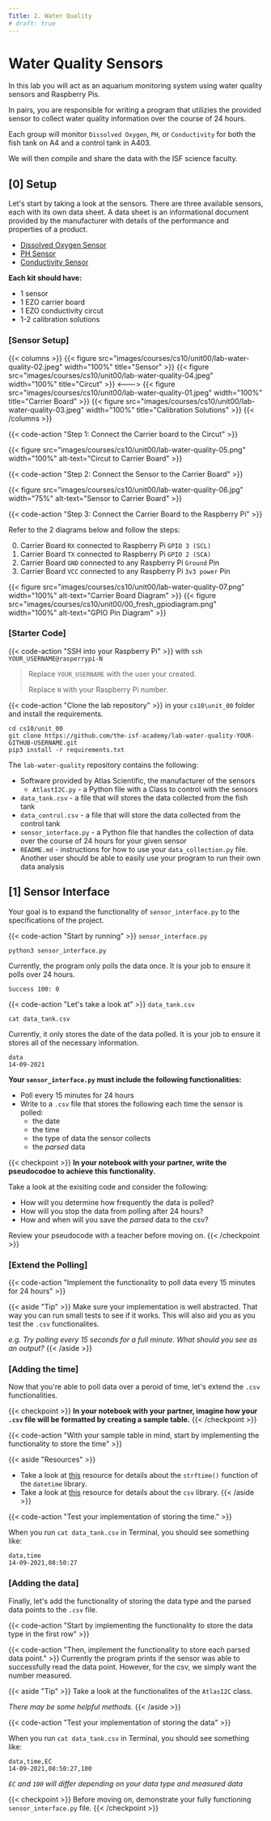 ```yaml
---
Title: 2. Water Quality
# draft: true
---
```


# Water Quality Sensors

In this lab you will act as an aquarium monitoring system using water quality sensors and Raspberry Pis.

In pairs, you are responsible for writing a program that utilizies the provided sensor to collect water quality information over the course of 24 hours.

Each group will monitor `Dissolved Oxygen`, `PH`, or `Conductivity` for both the fish tank on A4 and a control tank in A403.

We will then compile and share the data with the ISF science faculty.


## [0] Setup

Let's start by taking a look at the sensors. There are three available sensors, each with its own data sheet. A data sheet is an informational document provided by the manufacturer with details of the performance and properties of a product.

- [Dissolved Oxygen Sensor](https://files.atlas-scientific.com/DO_EZO_Datasheet.pdf)
- [PH Sensor](https://files.atlas-scientific.com/pH_EZO_Datasheet.pdf)
- [Conductivity Sensor](https://files.atlas-scientific.com/EC_EZO_Datasheet.pdf)


**Each kit should have:**
- 1  sensor
- 1 EZO carrier board
- 1 EZO conductivity circut
- 1-2 calibration solutions

### [Sensor Setup]

{{< columns >}}
{{< figure src="images/courses/cs10/unit00/lab-water-quality-02.jpeg" width="100%" title="Sensor" >}}
{{< figure src="images/courses/cs10/unit00/lab-water-quality-04.jpeg" width="100%" title="Circut" >}}
<--->
{{< figure src="images/courses/cs10/unit00/lab-water-quality-01.jpeg" width="100%" title="Carrier Board" >}}
{{< figure src="images/courses/cs10/unit00/lab-water-quality-03.jpeg" width="100%" title="Calibration Solutions" >}}
{{< /columns >}}


{{< code-action "Step 1: Connect the Carrier board to the Circut" >}}

{{< figure src="images/courses/cs10/unit00/lab-water-quality-05.png" width="100%" alt-text="Circut to Carrier Board" >}}

{{< code-action "Step 2: Connect the Sensor to the Carrier Board" >}}


{{< figure src="images/courses/cs10/unit00/lab-water-quality-06.jpg" width="75%" alt-text="Sensor to Carrier Board" >}}

{{< code-action "Step 3: Connect the Carrier Board to the Raspberry Pi" >}}

Refer to the 2 diagrams below and follow the steps:

0. Carrier Board `RX` connected to Raspberry Pi `GPIO 3 (SCL)`
0. Carrier Board `TX` connected to Raspberry Pi `GPIO 2 (SCA)`
0. Carrier Board `GND` connected to any Raspberry Pi `Ground` Pin
0. Carrier Board `VCC` connected to any Raspberry Pi `3v3 power` Pin


{{< figure src="images/courses/cs10/unit00/lab-water-quality-07.png" width="100%" alt-text="Carrier Board Diagram" >}}
{{< figure src="images/courses/cs10/unit00/00_fresh_gpiodiagram.png" width="100%" alt-text="GPIO Pin Diagram" >}}

### [Starter Code]

{{< code-action "SSH into your Raspberry Pi" >}} with `ssh YOUR_USERNAME@rasperrypi-N`

> Replace `YOUR_USERNAME` with the user your created.
>   
> Replace `N` with your Raspberry Pi number.

{{< code-action "Clone the lab repository" >}} in your `cs10\unit_00` folder and install the requirements.

```shell
cd cs10/unit_00
git clone https://github.com/the-isf-academy/lab-water-quality-YOUR-GITHUB-USERNAME.git
pip3 install -r requirements.txt
```

The `lab-water-quality` repository contains the following:
- Software provided by Atlas Scientific, the manufacturer of the sensors
    - `AtlastI2C.py` - a Python file with a Class to control with the sensors
- `data_tank.csv` - a file that will stores the data collected from the fish tank
- `data_control.csv` - a file that will store the data collected from the control tank
- `sensor_interface.py` - a Python file that handles the collection of data over the course of 24 hours for your given sensor
- `README.md` - instructions for how to use your `data_collection.py` file. Another user should be able to easily use your program to run their own data analysis

## [1] Sensor Interface

Your goal is to expand the functionality of `sensor_interface.py` to the specifications of the project.

{{< code-action "Start by running" >}} `sensor_interface.py`

```shell
python3 sensor_interface.py
```

Currently, the program only polls the data once. It is your job to ensure it polls over 24 hours.
```shell
Success 100: 0
```

{{< code-action "Let's take a look at" >}} `data_tank.csv`
```shell
cat data_tank.csv
```

Currently, it only stores the date of the data polled. It is your job to ensure it stores all of the necessary information.
```shell
data
14-09-2021
```

**Your `sensor_interface.py` must include the following functionalities:**
- Poll every 15 minutes for 24 hours
- Write to a `.csv` file that stores the following each time the sensor is polled:
    - the date
    - the time
    - the type of data the sensor collects
    - the *parsed* data



{{< checkpoint >}}
**In your notebook with your partner, write the pseudocodoe to achieve this functionality.**

Take a look at the exisiting code and consider the following:
- How will you determine how frequently the data is polled?
- How will you stop the data from polling after 24 hours?
- How and when will you save the *parsed* data to the csv?

Review your pseudocode with a teacher before moving on.
{{< /checkpoint >}}


### [Extend the Polling]

{{< code-action "Implement the functionality to poll data every 15 minutes for 24 hours" >}}

{{< aside "Tip" >}}
Make sure your implementation is well abstracted. That way you can run small tests to see if it works. This will also aid you as you test the `.csv` functionalites.

*e.g. Try polling every 15 seconds for a full minute. What should you see as an output?*
{{< /aside >}}

### [Adding the time]

Now that you're able to poll data over a peroid of time, let's extend the `.csv` functionalities.

{{< checkpoint >}}
**In your notebook with your partner, imagine how your `.csv` file will be formatted by creating a sample table.**
{{< /checkpoint >}}

{{< code-action "With your sample table in mind, start by implementing the functionality to store the time" >}}


{{< aside "Resources" >}}

- Take a look at [this](https://www.programiz.com/python-programming/datetime/strftime) resource for details about the `strftime()` function of the `datetime` library.
- Take a look at [this](https://www.programiz.com/python-programming/csv) resource for details about the `csv` library.
{{< /aside >}}

{{< code-action "Test your implementation of storing the time." >}}

When you run  `cat data_tank.csv` in Terminal, you should see something like:
```shell
data,time
14-09-2021,08:50:27
```


### [Adding the data]

Finally, let's add the functionality of storing the data type and the parsed data points to the `.csv` file.

{{< code-action "Start by implementing the functionality to store the data type in the first row" >}}

{{< code-action "Then, implement the functionality to store each parsed data point." >}} Currently the program prints if the sensor was able to successfully read the data point. However, for the csv, we simply want the number measured.


{{< aside "Tip" >}}
Take a look at the functionalites of the `AtlasI2C` class.

*There may be some helpful methods.*
{{< /aside >}}

{{< code-action "Test your implementation of storing the data" >}}

When you run  `cat data_tank.csv` in Terminal, you should see something like:
```shell
data,time,EC
14-09-2021,08:50:27,100
```
*`EC` and `100` will differ depending on your data type and measured data*

{{< checkpoint >}}
Before moving on, demonstrate your fully functioning `sensor_interface.py` file.
{{< /checkpoint >}}

<!-- ## Preparing to Launch

Testing with solution -->
